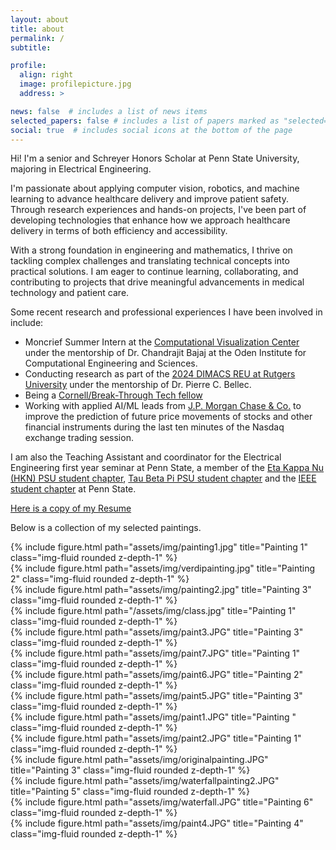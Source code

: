 ```yaml
---
layout: about
title: about
permalink: /
subtitle: 

profile:
  align: right
  image: profilepicture.jpg
  address: >

news: false  # includes a list of news items
selected_papers: false # includes a list of papers marked as "selected={true}"
social: true  # includes social icons at the bottom of the page
---
```


Hi! I'm a senior and Schreyer Honors Scholar at Penn State University, majoring in Electrical Engineering. 

I'm passionate about applying computer vision, robotics, and machine learning to advance healthcare delivery and improve patient safety. Through research experiences and hands-on projects, I've been part of developing technologies that enhance how we approach healthcare delivery in terms of both efficiency and accessibility. 

With a strong foundation in engineering and mathematics, I thrive on tackling complex challenges and translating technical concepts into practical solutions. I am eager to continue learning, collaborating, and contributing to projects that drive meaningful advancements in medical technology and patient care.

Some recent research and professional experiences I have been involved in include:

 - Moncrief Summer Intern at the [Computational Visualization Center](https://oden.utexas.edu/research/centers-and-groups/computational-visualization-center/) under the mentorship of Dr. Chandrajit Bajaj at the Oden Institute for Computational Engineering and Sciences. 
 - Conducting research as part of the [2024 DIMACS REU at Rutgers University](https://reu.dimacs.rutgers.edu/~jk2264/) under the mentorship of Dr. Pierre C. Bellec.
 - Being a [Cornell/Break-Through Tech fellow](https://tech.cornell.edu/impact/break-through-tech/)
 - Working with applied AI/ML leads from [J.P. Morgan Chase & Co.](https://www.jpmorganchase.com/about/technology/research/ai) to improve the prediction of future price movements of stocks and other financial instruments during the last ten minutes of the Nasdaq exchange trading session.

I am also the Teaching Assistant and coordinator for the Electrical Engineering first year seminar at Penn State, a member of the [Eta Kappa Nu (HKN) PSU student chapter](https://sites.psu.edu/hkneecs/), [Tau Beta Pi PSU student chapter](https://sites.psu.edu/tbppab/) and the [IEEE student chapter](https://sites.psu.edu/psuieee/) at Penn State.

[Here is a copy of my Resume](assets/pdf/Jasmine_Khalil_Resume.pdf)

Below is a collection of my selected paintings. 

<div class="row">
    <div class="col-sm mt-3 mt-md-0">
        {% include figure.html path="assets/img/painting1.jpg" title="Painting 1" class="img-fluid rounded z-depth-1" %}
    </div>
    <div class="col-sm mt-3 mt-md-0">
        {% include figure.html path="assets/img/verdipainting.jpg" title="Painting 2" class="img-fluid rounded z-depth-1" %}
    </div>
    <div class="col-sm mt-3 mt-md-0">
        {% include figure.html path="assets/img/painting2.jpg" title="Painting 3" class="img-fluid rounded z-depth-1" %}
    </div>
</div>

<div class="row">
    <div class="col-sm mt-3 mt-md-0">
        {% include figure.html path="/assets/img/class.jpg" title="Painting 1" class="img-fluid rounded z-depth-1" %}
    </div>
    <div class="col-sm mt-3 mt-md-0">
        {% include figure.html path="assets/img/paint3.JPG" title="Painting 3" class="img-fluid rounded z-depth-1" %}
    </div>
    <div class="col-sm mt-3 mt-md-0">
        {% include figure.html path="assets/img/paint7.JPG" title="Painting 1" class="img-fluid rounded z-depth-1" %}
    </div>
</div>

<div class="row">
    <div class="col-sm mt-3 mt-md-0">
        {% include figure.html path="assets/img/paint6.JPG" title="Painting 2" class="img-fluid rounded z-depth-1" %}
    </div>
    <div class="col-sm mt-3 mt-md-0">
        {% include figure.html path="assets/img/paint5.JPG" title="Painting 3" class="img-fluid rounded z-depth-1" %}
    </div>
    <div class="col-sm mt-3 mt-md-0">
        {% include figure.html path="assets/img/paint1.JPG" title="Painting " class="img-fluid rounded z-depth-1" %}
    </div>
</div>

<div class="row">
    <div class="col-sm mt-3 mt-md-0">
        {% include figure.html path="assets/img/paint2.JPG" title="Painting 1" class="img-fluid rounded z-depth-1" %}
    </div>
    <div class="col-sm mt-3 mt-md-0">
        {% include figure.html path="assets/img/originalpainting.JPG" title="Painting 3" class="img-fluid rounded z-depth-1" %}
    </div>
    <div class="col-sm mt-3 mt-md-0">
        {% include figure.html path="assets/img/waterfallpainting2.JPG" title="Painting 5" class="img-fluid rounded z-depth-1" %}
    </div>
</div>

<div class="row">
    <div class="col-sm mt-3 mt-md-0">
        {% include figure.html path="assets/img/waterfall.JPG" title="Painting 6" class="img-fluid rounded z-depth-1" %}
    </div>
    <div class="col-sm mt-3 mt-md-0">
        {% include figure.html path="assets/img/paint4.JPG" title="Painting 4" class="img-fluid rounded z-depth-1" %}
    </div>
</div>
